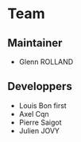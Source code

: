 # Team 

## Maintainer 

- Glenn ROLLAND

## Developpers

- Louis Bon first
- Axel Cqn
- Pierre Saigot
- Julien JOVY
